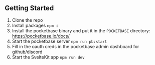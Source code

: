 ## Getting Started

1. Clone the repo
2. Install packages `npm i`
3. Install the pocketbase binary and put it in the `POCKETBASE` directory: https://pocketbase.io/docs/
4. Start the pocketbase server `npm run pb:start`
5. Fill in the oauth creds in the pocketbase admin dashboard for github/discord
6. Start the SvelteKit app `npm run dev`
